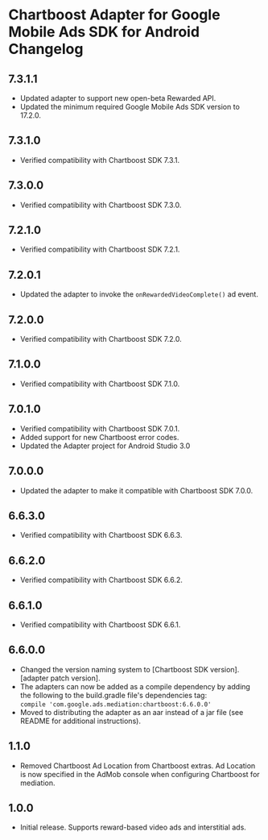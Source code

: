 # Chartboost Adapter for Google Mobile Ads SDK for Android Changelog

## 7.3.1.1
- Updated adapter to support new open-beta Rewarded API.
- Updated the minimum required Google Mobile Ads SDK version to 17.2.0.

## 7.3.1.0
- Verified compatibility with Chartboost SDK 7.3.1.

## 7.3.0.0
- Verified compatibility with Chartboost SDK 7.3.0.

## 7.2.1.0
- Verified compatibility with Chartboost SDK 7.2.1.

## 7.2.0.1
- Updated the adapter to invoke the `onRewardedVideoComplete()` ad event.

## 7.2.0.0
- Verified compatibility with Chartboost SDK 7.2.0.

## 7.1.0.0
- Verified compatibility with Chartboost SDK 7.1.0.

## 7.0.1.0
- Verified compatibility with Chartboost SDK 7.0.1.
- Added support for new Chartboost error codes.
- Updated the Adapter project for Android Studio 3.0

## 7.0.0.0
- Updated the adapter to make it compatible with Chartboost SDK 7.0.0.

## 6.6.3.0
- Verified compatibility with Chartboost SDK 6.6.3.

## 6.6.2.0
- Verified compatibility with Chartboost SDK 6.6.2.

## 6.6.1.0
- Verified compatibility with Chartboost SDK 6.6.1.

## 6.6.0.0
- Changed the version naming system to
  [Chartboost SDK version].[adapter patch version].
- The adapters can now be added as a compile dependency by adding the following
  to the build.gradle file's dependencies tag:  
  `compile 'com.google.ads.mediation:chartboost:6.6.0.0'`
- Moved to distributing the adapter as an aar instead of a jar file
  (see README for additional instructions).

## 1.1.0
- Removed Chartboost Ad Location from Chartboost extras. Ad Location is now
specified in the AdMob console when configuring Chartboost for mediation.

## 1.0.0
- Initial release. Supports reward-based video ads and interstitial ads.
